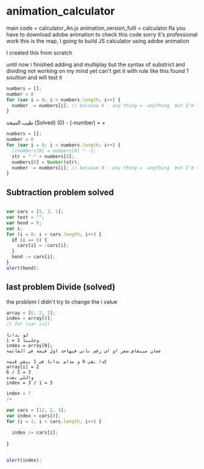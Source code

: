 # animation_calculator

main code = calculator_An.js
animation_version_fulll = calculator.fla
you have to download adobe animation to check this code 
sorry it's professional work 
this is the map, I going to build JS calculator using adobe animation

I created this from scratch 

until now i finished adding and multiplay but the syntax of substrict and dividing not working on my mind yet
can't get it with rule like this
found 1 soultion and will test it

``` javascript
numbers = [];
number = 0
for (var i = 0; i < numbers.length; i++) {  
  number -= numbers[i]; // becuase 0 - any thing = -anything  but I'm thinking
}
```


طيب النتيجة 
(Solved)
(0) - (-number) = + 

``` javascript
numbers = [];
number = 0
for (var i = 0; i < numbers.length; i++) {  
  //numbers[0] = numbers[0] * -1;
  str = "-" + numbers[0];
  numbers[0] = Number(str);
  number -= numbers[i]; // becuase 0 - any thing = -anything  but I'm thinking
}
```

## Subtraction problem solved

```javascript

var cars = [5, 3, 1];
var text = "";
var hend = 0;
var i;
for (i = 0; i < cars.length; i++) {
  if (i == 0) {
    cars[i] = -cars[i];
  }
  hend -= cars[i];
}
alert(hend);
```

## last problem Divide (solved)

the problem I didn't try to change the i value 
```javascript
array = [6, 2, 1];
index = array[0];
// for (var i=1) 
```

```text
لو بدانا 
i = 1 وخلينا 
index = array[0];
عشان ميبقاش صفر او اي رقم تاني فيهاخد اول قيمة في القائمة

كدا بقي 6 و مدام بدانا في 1 يبقي قيمة 
array[i] = 2
6 / 2 = 3
واللي بعده 
index = 3 / 1 = 3
```

```javascript
index = ?
/= 
```

```javascript
var cars = [12, 2, 3];
var index = cars[0];
for (i = 1; i < cars.length; i++) {
  
  index /= cars[i];
  
}


alert(index);
```


